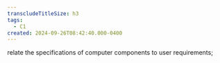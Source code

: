 ```yaml
---
transcludeTitleSize: h3
tags:
  - C1
created: 2024-09-26T08:42:40.000-0400
---
```

relate the specifications of computer components to user requirements;